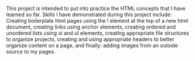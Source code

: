 This project is intended to put into practice the HTML concepts that I have learned so far.
Skills I have demonstrated during this project include: Creating boilerplate html pages using the ! element at the top of a new html document, creating links using anchor elements, creating ordered and unordered lists using oi and ul elements, creating appropriate file structures to organize projects, creating and using appropriate headers to better organize content on a page, and finally: adding images from an outside source to my pages.